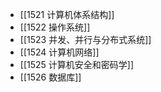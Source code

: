
- [[1521 计算机体系结构]]
- [[1522 操作系统]]
- [[1523 并发、并行与分布式系统]]
- [[1524 计算机网络]]
- [[1525 计算机安全和密码学]]
- [[1526 数据库]]
